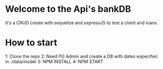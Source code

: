 # Welcome to the Api's bankDB
It's a CRUD create with sequelize and expressJS to test a client and loans

# How to start
1: Clone the repo
2: Need PG Admin and create a DB with dates especifiec in ./data/model
3: NPM INSTALL
4: NPM START
